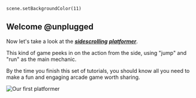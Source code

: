 
```template
scene.setBackgroundColor(11)
```

## Welcome @unplugged

Now let's take a look at the [__*sidescrolling*__](#scrolld "games that are viewed from the side, with most of the action happening horizontally") 
[__*platformer*__](#plat "games that rely on jump and run as their main mechanic").  

This kind of game peeks in on the action from the side, using "jump" and "run"
as the main mechanic.  

By the time you finish this set of tutorials, you should know all you need 
to make a fun and engaging arcade game worth sharing.

![Our first platformer](/static/skillmaps/platformer/platformer1.gif "Look what we're about to learn today!")